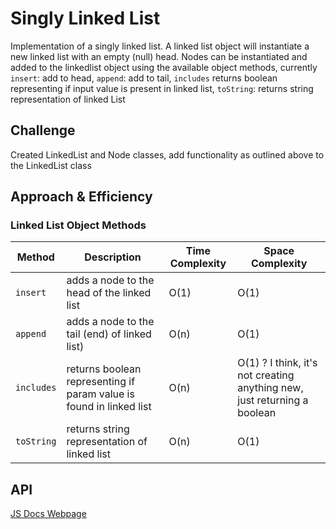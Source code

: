 # Singly Linked List
Implementation of a singly linked list. A linked list object will instantiate a new linked list with an empty (null) head. Nodes can be instantiated and added to the linkedlist object using the available object methods, currently ```insert```: add to head, ```append```: add to tail, ```includes``` returns boolean representing if input value is present in linked list, ```toString```: returns string representation of linked List

## Challenge
Created LinkedList and Node classes, add functionality as outlined above to the LinkedList class

## Approach & Efficiency

### Linked List Object Methods
| Method | Description | Time Complexity | Space Complexity
------ | ----------- | --------------- | ----------------
| ```insert``` | adds a node to the head of the linked list | O(1) | O(1)
| ```append``` | adds a node to the tail (end) of linked list) |  O(n) | O(1)
| ```includes``` | returns boolean representing if param value is found in linked list | O(n) | O(1) ? I think, it's not creating anything new, just returning a boolean
| ```toString``` | returns string representation of linked list | O(n) | O(1)

## API
[JS Docs Webpage](../../out/index.html)
